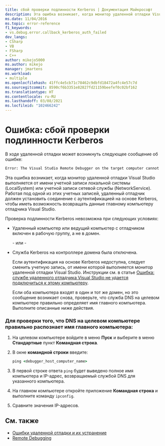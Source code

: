 ```yaml
---
title: сбой проверки подлинности Kerberos | Документация Майкрософт
description: Эта ошибка возникает, когда монитор удаленной отладки Visual Studio выполняется от имени учетной записи локальной системы (LocalSystem) или учетной записи сетевой службы (NetworkService).
ms.date: 11/04/2016
ms.topic: error-reference
f1_keywords:
- vs.debug.error.callback_kerberos_auth_failed
dev_langs:
- CSharp
- VB
- FSharp
- C++
author: mikejo5000
ms.author: mikejo
manager: jmartens
ms.workload:
- multiple
ms.openlocfilehash: 41ffc4e5cb71c78462c9dbfd18472a4fc4e57c7d
ms.sourcegitcommit: 8590cf6b3351e82827fd21159beefef0c02bf162
ms.translationtype: HT
ms.contentlocale: ru-RU
ms.lasthandoff: 03/08/2021
ms.locfileid: "102466242"
---
```

# <a name="error-kerberos-authentication-failed"></a>Ошибка: сбой проверки подлинности Kerberos
В ходе удаленной отладки может возникнуть следующее сообщение об ошибке:

```cmd
Error: The Visual Studio Remote Debugger on the target computer cannot connect back to this computer. Kerberos authentication failed.
```

 Эта ошибка возникает, когда монитор удаленной отладки Visual Studio выполняется от имени учетной записи локальной системы (LocalSystem) или учетной записи сетевой службы (NetworkService). Работая под одной из этих учетных записей, удаленный отладчик должен установить соединение с аутентификацией на основе Kerberos, чтобы иметь возможность возвращать данные главному компьютеру отладчика Visual Studio.

 Проверка подлинности Kerberos невозможна при следующих условиях:

- Удаленный компьютер или ведущий компьютер с отладчиком включен в рабочую группу, а не в домен.

   \- или -

- Служба Kerberos на контроллере домена была отключена.

  Если аутентификация на основе Kerberos недоступна, следует сменить учетную запись, от имени которой выполняется монитор удаленной отладки Visual Studio. Инструкции см. в статье [Ошибка: службе удаленного отладчика Visual Studio не удается подключиться к этому компьютеру](../debugger/error-the-visual-studio-remote-debugger-service-on-the-target-computer-cannot-connect-back-to-this-computer.md).

  Если оба компьютера входят в один и тот же домен, но это сообщение возникает снова, проверьте, что служба DNS на целевом компьютере правильно определяет имя главного компьютера. Выполните описанные ниже действия.

### <a name="to-verify-that-dns-on-the-target-computer-is-correctly-resolving-the-debugger-host-computer-name"></a>Для проверки того, что DNS на целевом компьютере правильно распознает имя главного компьютера:

1. На целевом компьютере войдите в меню **Пуск** и выберите в меню **Стандартные** пункт **Командная строка**.

2. В окне **командной строки** введите:

    ```cmd
    ping <debugger_host_computer_name>
    ```

3. В первой строке ответа `ping` будет выведено полное имя компьютера и IP-адрес, возвращаемый службой DNS для указанного компьютера.

4. На главном компьютере откройте приложение **Командная строка** и выполните команду `ipconfig`.

5. Сравните значения IP-адресов.

## <a name="see-also"></a>См. также
- [Ошибки удаленной отладки и их устранение](../debugger/remote-debugging-errors-and-troubleshooting.md)
- [Remote Debugging](../debugger/remote-debugging.md)

